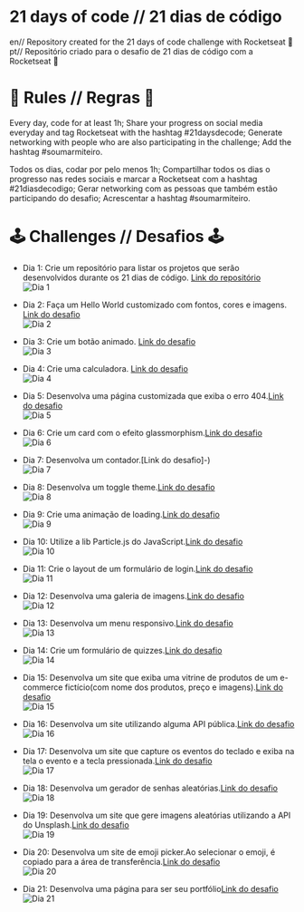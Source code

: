 # 21 days of code // 21 dias de código
en// Repository created for the 21 days of code challenge with Rocketseat 🚀 
pt// Repositório criado para o desafio de 21 dias de código com a Rocketseat 🚀 

# 🏁​ Rules // Regras 🏁​
Every day, code for at least 1h;
Share your progress on social media everyday and tag Rocketseat with the hashtag #21daysdecode;
Generate networking with people who are also participating in the challenge;
Add the hashtag #soumarmiteiro.

Todos os dias, codar por pelo menos 1h;
Compartilhar todos os dias o progresso nas redes sociais e marcar a Rocketseat com a hashtag #21diasdecodigo;
Gerar networking com as pessoas que também estão participando do desafio;
Acrescentar a hashtag #soumarmiteiro.

# 🕹️​ Challenges // Desafios 🕹️
- Dia 1: Crie um repositório para listar os projetos que serão desenvolvidos durante os 21 dias de código. [Link do repositório](https://github.com/jessikaraw/21-days-of-code)
  <br/>![Dia 1](https://media.discordapp.net/attachments/821362753335853147/1009606925605928970/unknown.png?width=150&height=150)

- Dia 2: Faça um Hello World customizado com fontos, cores e imagens. [Link do desafio](-)
  <br/>![Dia 2](https://media.discordapp.net/attachments/821362753335853147/1009606117082546306/unknown.png?width=150&height=150)

- Dia 3: Crie um botão animado. [Link do desafio](-)
  <br/>![Dia 3](https://media.discordapp.net/attachments/821362753335853147/1009607919932809277/unknown.png?width=150&height=150)

- Dia 4: Crie uma calculadora. [Link do desafio](-)
  <br/>![Dia 4](https://media.discordapp.net/attachments/821362753335853147/1009608067018666055/unknown.png?width=150&height=150)

- Dia 5: Desenvolva uma página customizada que exiba o erro 404.[Link do desafio](-)
  <br/>![Dia 5](https://media.discordapp.net/attachments/821362753335853147/1009608217728405585/unknown.png?width=150&height=150)

- Dia 6: Crie um card com o efeito glassmorphism.[Link do desafio](-)
  <br/>![Dia 6](https://media.discordapp.net/attachments/821362753335853147/1009608338692112394/unknown.png?width=150&height=150)

- Dia 7: Desenvolva um contador.[Link do desafio]-)
  <br/>![Dia 7](https://media.discordapp.net/attachments/821362753335853147/1009608415699537981/unknown.png?width=150&height=150)

- Dia 8: Desenvolva um toggle theme.[Link do desafio](-)
  <br/>![Dia 8](https://media.discordapp.net/attachments/821362753335853147/1011745228350308443/unknown.png?width=150&height=150)

- Dia 9: Crie uma animação de loading.[Link do desafio](-)
  <br/>![Dia 9](https://media.discordapp.net/attachments/821362753335853147/1011745483049422868/unknown.png?width=150&height=150)

- Dia 10: Utilize a lib Particle.js do JavaScript.[Link do desafio](-)
  <br/>![Dia 10](https://media.discordapp.net/attachments/821362753335853147/1011745678155857930/unknown.png?width=150&height=150)

- Dia 11: Crie o layout de um formulário de login.[Link do desafio](-)
  <br/>![Dia 11](https://media.discordapp.net/attachments/821362753335853147/1011745801598423112/unknown.png?width=150&height=150)

- Dia 12: Desenvolva uma galeria de imagens.[Link do desafio](-)
  <br/>![Dia 12](https://media.discordapp.net/attachments/821362753335853147/1011745915285012591/unknown.png?width=150&height=150)

- Dia 13: Desenvolva um menu responsivo.[Link do desafio](-)
  <br/>![Dia 13](https://media.discordapp.net/attachments/821362753335853147/1011746113050652682/unknown.png?width=150&height=150)

- Dia 14: Crie um formulário de quizzes.[Link do desafio](-)
  <br/>![Dia 14](https://media.discordapp.net/attachments/821362753335853147/1011746227559338196/unknown.png?width=150&height=150)

- Dia 15: Desenvolva um site que exiba uma vitrine de produtos de um e-commerce fictício(com nome dos produtos, preço e imagens).[Link do desafio](-)
  <br/>![Dia 15](https://media.discordapp.net/attachments/821362753335853147/1014335927763619850/unknown.png?width=150&height=150)

- Dia 16: Desenvolva um site utilizando alguma API pública.[Link do desafio](-)
  <br/>![Dia 16](https://media.discordapp.net/attachments/821362753335853147/1014336092390051913/unknown.png?width=150&height=150)

- Dia 17: Desenvolva um site que capture os eventos do teclado e exiba na tela o evento e a tecla pressionada.[Link do desafio](-)
  <br/>![Dia 17](https://media.discordapp.net/attachments/821362753335853147/1014336158379032696/unknown.png?width=150&height=150)

- Dia 18: Desenvolva um gerador de senhas aleatórias.[Link do desafio](-)
  <br/>![Dia 18](https://media.discordapp.net/attachments/821362753335853147/1014336247487004772/unknown.png?width=150&height=150)

- Dia 19: Desenvolva um site que gere imagens aleatórias utilizando a API do Unsplash.[Link do desafio](-)
  <br/>![Dia 19](https://media.discordapp.net/attachments/821362753335853147/1014336340923527228/unknown.png?width=150&height=150)

- Dia 20: Desenvolva um site de emoji picker.Ao selecionar o emoji, é copiado para a área de transferência.[Link do desafio](-)
  <br/>![Dia 20](https://media.discordapp.net/attachments/821362753335853147/1014336432808136724/unknown.png?width=150&height=150)

- Dia 21: Desenvolva uma página para ser seu portfólio[Link do desafio](-)
  <br/>![Dia 21](https://media.discordapp.net/attachments/821362753335853147/1014336524139118712/unknown.png?width=150&height=150)
